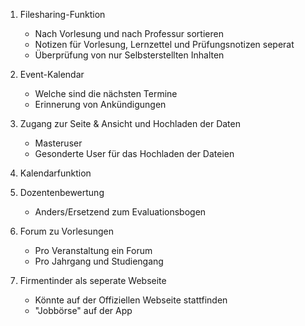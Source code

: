 1) Filesharing-Funktion
     - Nach Vorlesung und nach Professur sortieren
     - Notizen für Vorlesung, Lernzettel und Prüfungsnotizen seperat
     - Überprüfung von nur Selbsterstellten Inhalten 

2) Event-Kalendar
     - Welche sind die nächsten Termine
     - Erinnerung von Ankündigungen
  
3) Zugang zur Seite & Ansicht und Hochladen der Daten
   - Masteruser
   - Gesonderte User für das Hochladen der Dateien
  
4)   Kalendarfunktion

5)   Dozentenbewertung
     - Anders/Ersetzend zum Evaluationsbogen
  
6)   Forum zu Vorlesungen
     - Pro Veranstaltung ein Forum
     - Pro Jahrgang und Studiengang
  
7)   Firmentinder als seperate Webseite
     - Könnte auf der Offiziellen Webseite stattfinden
     - "Jobbörse" auf der App
  
  
